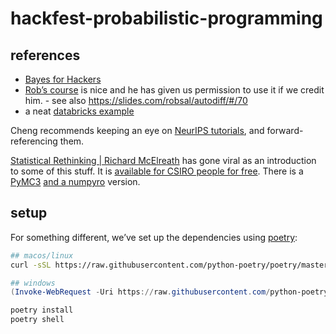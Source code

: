 # hackfest-probabilistic-programming

## references


* [Bayes for Hackers](https://github.com/CamDavidsonPilon/Probabilistic-Programming-and-Bayesian-Methods-for-Hackers)
* [Rob’s course](https://robsalomone.com/course-deep-probabilistic-models/) is nice and he has given us permission to use it if we credit him. - see also https://slides.com/robsal/autodiff/#/70
* a neat [databricks example](https://databricks.com/blog/2021/06/29/using-bayesian-hierarchical-models-to-infer-the-disease-parameters-of-covid-19.html)

Cheng recommends keeping an eye on [NeurIPS tutorials](https://blog.neurips.cc/2021/06/01/neurips-2021-tutorials/), and forward-referencing them.

[Statistical Rethinking | Richard McElreath](https://xcelab.net/rm/statistical-rethinking/) has gone viral as an introduction to some of this stuff.
It is [available for CSIRO people for free](https://learning.oreilly.com/library/view/statistical-rethinking-2nd/9780429639142/).
There is a 
[PyMC3](https://github.com/gbosquechacon/statrethink_course_in_pymc3)
[and a numpyro](https://github.com/asuagar/statrethink-course-in-numpyro/)
version.

## setup

For something different, we’ve set up the dependencies using [poetry](https://python-poetry.org/docs/master/basic-usage/):

```bash
## macos/linux
curl -sSL https://raw.githubusercontent.com/python-poetry/poetry/master/install-poetry.py | python3 -
```

```powershell
## windows
(Invoke-WebRequest -Uri https://raw.githubusercontent.com/python-poetry/poetry/master/install-poetry.py -UseBasicParsing).Content | python -
```

```bash
poetry install
poetry shell
```